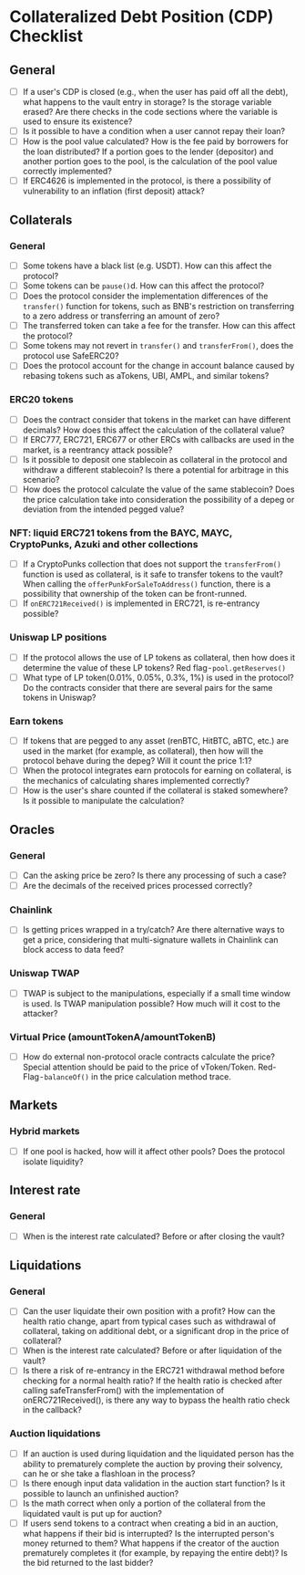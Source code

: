 # Collateralized Debt Position (CDP) Checklist
## General

- [ ] If a user's CDP is closed (e.g., when the user has paid off all the debt), what happens to the vault entry in storage? Is the storage variable erased? Are there checks in the code sections where the variable is used to ensure its existence?
- [ ] Is it possible to have a condition when a user cannot repay their loan?
- [ ] How is the pool value calculated? How is the fee paid by borrowers for the loan distributed? If a portion goes to the lender (depositor) and another portion goes to the pool, is the calculation of the pool value correctly implemented?
- [ ] If ERC4626 is implemented in the protocol, is there a possibility of vulnerability to an inflation (first deposit) attack?

## Collaterals
### General

- [ ] Some tokens have a black list (e.g. USDT). How can this affect the protocol?
- [ ] Some tokens can be `pause()`d. How can this affect the protocol?
- [ ] Does the protocol consider the implementation differences of the `transfer()` function for tokens, such as BNB's restriction on transferring to a zero address or transferring an amount of zero?
- [ ] The transferred token can take a fee for the transfer. How can this affect the protocol?
- [ ] Some tokens may not revert in `transfer()` and `transferFrom()`, does the protocol use SafeERC20?
- [ ] Does the protocol account for the change in account balance caused by rebasing tokens such as aTokens, UBI, AMPL, and similar tokens?

### ERC20 tokens

- [ ] Does the contract consider that tokens in the market can have different decimals? How does this affect the calculation of the collateral value?
- [ ] If ERC777, ERC721, ERC677 or other ERCs with callbacks are used in the market, is a reentrancy attack possible?
- [ ] Is it possible to deposit one stablecoin as collateral in the protocol and withdraw a different stablecoin? Is there a potential for arbitrage in this scenario?
- [ ] How does the protocol calculate the value of the same stablecoin? Does the price calculation take into consideration the possibility of a depeg or deviation from the intended pegged value?

### NFT: liquid ERC721 tokens from the BAYC, MAYC, CryptoPunks, Azuki and other collections

- [ ] If a CryptoPunks collection that does not support the `transferFrom()` function is used as collateral, is it safe to transfer tokens to the vault? When calling the `offerPunkForSaleToAddress()` function, there is a possibility that ownership of the token can be front-runned.
- [ ] If `onERC721Received()` is implemented in ERC721, is re-entrancy possible?

### Uniswap LP positions

- [ ] If the protocol allows the use of LP tokens as collateral, then how does it determine the value of these LP tokens? Red flag - `pool.getReserves()`
- [ ] What type of LP token(0.01%, 0.05%, 0.3%, 1%) is used in the protocol? Do the contracts consider that there are several pairs for the same tokens in Uniswap?

### Earn tokens

- [ ] If tokens that are pegged to any asset (renBTC, HitBTC, aBTC, etc.) are used in the market (for example, as collateral), then how will the protocol behave during the depeg? Will it count the price 1:1?
- [ ] When the protocol integrates earn protocols for earning on collateral, is the mechanics of calculating shares implemented correctly?
- [ ] How is the user's share counted if the collateral is staked somewhere? Is it possible to manipulate the calculation?

## Oracles
### General

- [ ] Can the asking price be zero? Is there any processing of such a case?
- [ ] Are the decimals of the received prices processed correctly?

### Chainlink

- [ ] Is getting prices wrapped in a try/catch? Are there alternative ways to get a price, considering that multi-signature wallets in Chainlink can block access to data feed?

### Uniswap TWAP

- [ ] TWAP is subject to the manipulations, especially if a small time window is used. Is TWAP manipulation possible? How much will it cost to the attacker?

### Virtual Price (amountTokenA/amountTokenB)

- [ ] How do external non-protocol oracle contracts calculate the price? Special attention should be paid to the price of vToken/Token. Red-Flag - `balanceOf()` in the price calculation method trace.

## Markets
### Hybrid markets

- [ ] If one pool is hacked, how will it affect other pools? Does the protocol isolate liquidity?

## Interest rate
### General 

- [ ] When is the interest rate calculated? Before or after closing the vault?

## Liquidations
### General

- [ ] Can the user liquidate their own position with a profit? How can the health ratio change, apart from typical cases such as withdrawal of collateral, taking on additional debt, or a significant drop in the price of collateral?
- [ ] When is the interest rate calculated? Before or after liquidation of the vault?
- [ ] Is there a risk of re-entrancy in the ERC721 withdrawal method before checking for a normal health ratio? If the health ratio is checked after calling safeTransferFrom() with the implementation of onERC721Received(), is there any way to bypass the health ratio check in the callback?

### Auction liquidations

- [ ] If an auction is used during liquidation and the liquidated person has the ability to prematurely complete the auction by proving their solvency, can he or she take a flashloan in the process?
- [ ] Is there enough input data validation in the auction start function? Is it possible to launch an unfinished auction?
- [ ] Is the math correct when only a portion of the collateral from the liquidated vault is put up for auction?
- [ ] If users send tokens to a contract when creating a bid in an auction, what happens if their bid is interrupted? Is the interrupted person's money returned to them? What happens if the creator of the auction prematurely completes it (for example, by repaying the entire debt)? Is the bid returned to the last bidder?
